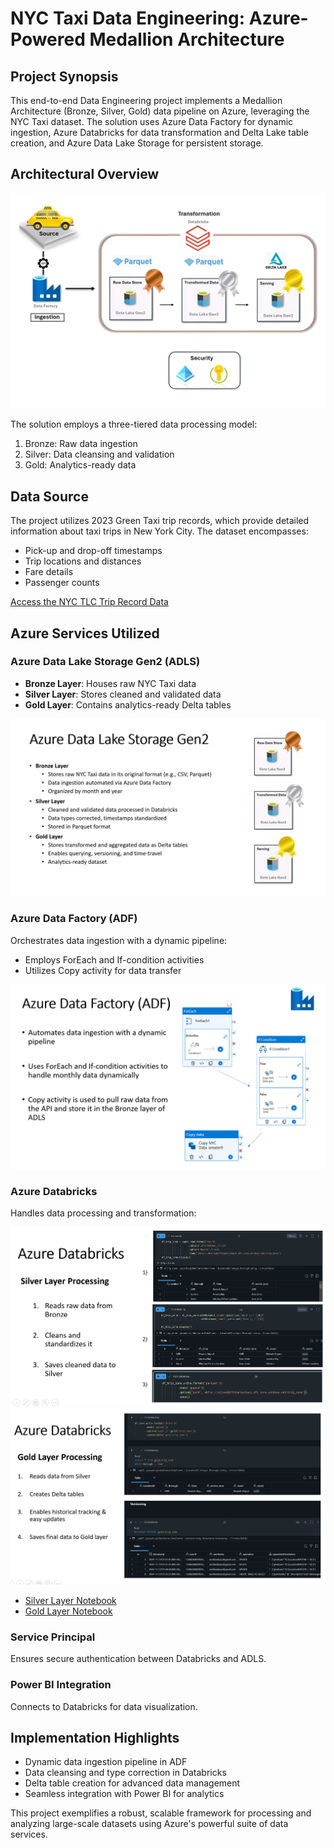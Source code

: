 # NYC Taxi Data Engineering: Azure-Powered Medallion Architecture

## Project Synopsis
This end-to-end Data Engineering project implements a Medallion Architecture (Bronze, Silver, Gold) data pipeline on Azure, leveraging the NYC Taxi dataset.  The solution uses Azure Data Factory for dynamic ingestion, Azure Databricks for data transformation and Delta Lake table creation, and Azure Data Lake Storage for persistent storage.

## Architectural Overview
![Architecture Diagram](Architecture%20Diagram.jpg)

The solution employs a three-tiered data processing model:
1. Bronze: Raw data ingestion
2. Silver: Data cleansing and validation
3. Gold: Analytics-ready data

## Data Source
The project utilizes 2023 Green Taxi trip records, which provide detailed information about taxi trips in New York City. The dataset encompasses:
- Pick-up and drop-off timestamps
- Trip locations and distances
- Fare details
- Passenger counts

[Access the NYC TLC Trip Record Data](https://www.nyc.gov/site/tlc/about/tlc-trip-record-data.page)

## Azure Services Utilized

### Azure Data Lake Storage Gen2 (ADLS)
- **Bronze Layer**: Houses raw NYC Taxi data
- **Silver Layer**: Stores cleaned and validated data
- **Gold Layer**: Contains analytics-ready Delta tables

 ![ADLS](Screenshots/ADLS.png)

### Azure Data Factory (ADF)
Orchestrates data ingestion with a dynamic pipeline:
- Employs ForEach and If-condition activities
- Utilizes Copy activity for data transfer
 
![ADF Pipeline](Screenshots/ADF.png)

### Azure Databricks
Handles data processing and transformation:

  ![Silver Layer Processing](Screenshots/silver_layer.png)
  ![Gold Layer Processing](Screenshots/gold_layer.png)

- [Silver Layer Notebook](Azure_Databricks_Notebook/silver_notebook.ipynb)
- [Gold Layer Notebook](Azure_Databricks_Notebook/gold_notebook.ipynb)

### Service Principal
Ensures secure authentication between Databricks and ADLS.

### Power BI Integration
Connects to Databricks for data visualization.

## Implementation Highlights
- Dynamic data ingestion pipeline in ADF
- Data cleansing and type correction in Databricks
- Delta table creation for advanced data management
- Seamless integration with Power BI for analytics

This project exemplifies a robust, scalable framework for processing and analyzing large-scale datasets using Azure's powerful suite of data services.
